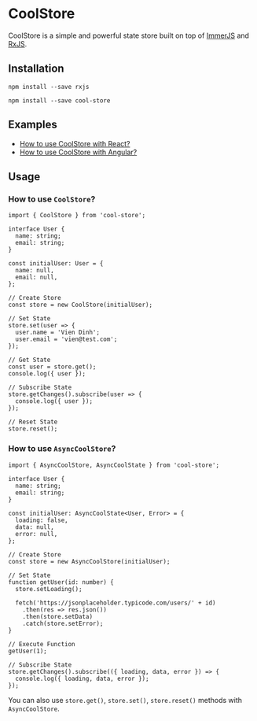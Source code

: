 # CoolStore

CoolStore is a simple and powerful state store built on top of [ImmerJS](https://www.npmjs.com/package/immer) and [RxJS](https://www.npmjs.com/package/rxjs).

## Installation

```
npm install --save rxjs
```

```
npm install --save cool-store
```

## Examples

- [How to use CoolStore with React?](https://github.com/Maxvien/cool-store/tree/master/examples/cool-store-react)
- [How to use CoolStore with Angular?](https://github.com/Maxvien/cool-store/tree/master/examples/cool-store-angular)

## Usage

### How to use `CoolStore`?

```
import { CoolStore } from 'cool-store';

interface User {
  name: string;
  email: string;
}

const initialUser: User = {
  name: null,
  email: null,
};

// Create Store
const store = new CoolStore(initialUser);

// Set State
store.set(user => {
  user.name = 'Vien Dinh';
  user.email = 'vien@test.com';
});

// Get State
const user = store.get();
console.log({ user });

// Subscribe State
store.getChanges().subscribe(user => {
  console.log({ user });
});

// Reset State
store.reset();
```

### How to use `AsyncCoolStore`?

```
import { AsyncCoolStore, AsyncCoolState } from 'cool-store';

interface User {
  name: string;
  email: string;
}

const initialUser: AsyncCoolState<User, Error> = {
  loading: false,
  data: null,
  error: null,
};

// Create Store
const store = new AsyncCoolStore(initialUser);

// Set State
function getUser(id: number) {
  store.setLoading();

  fetch('https://jsonplaceholder.typicode.com/users/' + id)
    .then(res => res.json())
    .then(store.setData)
    .catch(store.setError);
}

// Execute Function
getUser(1);

// Subscribe State
store.getChanges().subscribe(({ loading, data, error }) => {
  console.log({ loading, data, error });
});
```

You can also use `store.get()`, `store.set()`, `store.reset()` methods with `AsyncCoolStore`.
